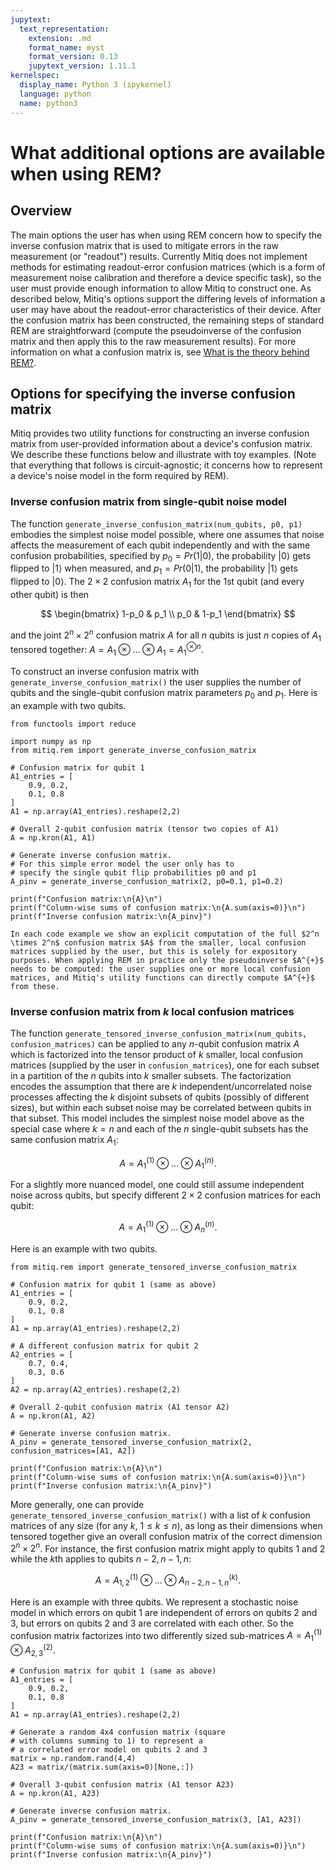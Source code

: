 ```yaml
---
jupytext:
  text_representation:
    extension: .md
    format_name: myst
    format_version: 0.13
    jupytext_version: 1.11.1
kernelspec:
  display_name: Python 3 (ipykernel)
  language: python
  name: python3
---
```


# What additional options are available when using REM?

## Overview

The main options the user has when using REM concern how to specify the inverse
confusion matrix that is used to mitigate errors in the raw measurement (or "readout") results. Currently Mitiq does not implement methods for estimating readout-error confusion matrices (which is a form of measurement noise calibration and therefore a device specific task), so the user must provide enough information to allow Mitiq to construct one. As described below, Mitiq's options support the differing levels of information a user may have about the readout-error characteristics of their device. After the confusion matrix has been constructed, the remaining steps of standard REM are straightforward (compute the pseudoinverse of the confusion matrix and then apply this to the raw measurement results). For more information on what a confusion matrix is, see [What is the theory behind REM?](rem-5-theory.md#what-is-a-confusion-matrix).

## Options for specifying the inverse confusion matrix  

Mitiq provides two utility functions for constructing an inverse confusion matrix from user-provided information about a device's confusion matrix. We describe these functions below and illustrate with toy examples. (Note that everything that follows is circuit-agnostic; it concerns how to represent a device's noise model in the form required by REM).

### Inverse confusion matrix from single-qubit noise model

The function `generate_inverse_confusion_matrix(num_qubits, p0, p1)` embodies the simplest noise model possible, where one assumes that noise affects the measurement of each qubit independently and with the same confusion probabilities, specified by $p_0 = Pr(1|0)$, the probability $|0\rangle$ gets flipped to $|1\rangle$ when measured, and $p_1 = Pr(0|1)$, the probability $|1\rangle$ gets flipped to $|0\rangle$. The $2 \times 2$ confusion matrix $A_1$ for the $1$st qubit (and every other qubit) is then

$$
\begin{bmatrix}
1-p_0 & p_1 \\
p_0 & 1-p_1
\end{bmatrix}
$$

and the joint $2^n \times 2^n$ confusion matrix $A$ for all $n$ qubits is just $n$ copies of $A_1$ tensored together: $A = A_1 \otimes  \dots \otimes A_1 = A_1^{\otimes n}$.

To construct an inverse confusion matrix with `generate_inverse_confusion_matrix()` the user supplies the number of qubits and the single-qubit confusion matrix parameters $p_0$ and $p_1$. Here is an example with two qubits.

```{code-cell} ipython3
from functools import reduce

import numpy as np
from mitiq.rem import generate_inverse_confusion_matrix

# Confusion matrix for qubit 1
A1_entries = [
    0.9, 0.2,
    0.1, 0.8
]
A1 = np.array(A1_entries).reshape(2,2)

# Overall 2-qubit confusion matrix (tensor two copies of A1)
A = np.kron(A1, A1)

# Generate inverse confusion matrix.
# For this simple error model the user only has to
# specify the single qubit flip probabilities p0 and p1 
A_pinv = generate_inverse_confusion_matrix(2, p0=0.1, p1=0.2)

print(f"Confusion matrix:\n{A}\n")
print(f"Column-wise sums of confusion matrix:\n{A.sum(axis=0)}\n")
print(f"Inverse confusion matrix:\n{A_pinv}")
```

```{note}
In each code example we show an explicit computation of the full $2^n \times 2^n$ confusion matrix $A$ from the smaller, local confusion matrices supplied by the user, but this is solely for expository purposes. When applying REM in practice only the pseudoinverse $A^{+}$ needs to be computed: the user supplies one or more local confusion matrices, and Mitiq's utility functions can directly compute $A^{+}$ from these. 
```

### Inverse confusion matrix from $k$ local confusion matrices

The function `generate_tensored_inverse_confusion_matrix(num_qubits, confusion_matrices)` can be applied to any $n$-qubit confusion matrix $A$ which is factorized into the tensor product of $k$ smaller, local confusion matrices (supplied by the user in `confusion_matrices`), one for each subset in a partition of the $n$ qubits into $k$ smaller subsets. The factorization encodes the assumption that there are $k$ independent/uncorrelated noise processes affecting the $k$ disjoint subsets of qubits (possibly of different sizes), but within each subset noise may be correlated between qubits in that subset. This model includes the simplest noise model above as the special case where $k=n$ and each of the $n$ single-qubit subsets has the same confusion matrix $A_1$:

$$
A = A^{(1)}_1 \otimes \dots \otimes A^{(n)}_1.
$$

For a slightly more nuanced model, one could still assume independent noise across qubits, but specify different $2 \times 2$ confusion matrices for each qubit:

$$
A = A^{(1)}_1 \otimes \dots \otimes A^{(n)}_n.  
$$

Here is an example with two qubits.

```{code-cell} ipython3
from mitiq.rem import generate_tensored_inverse_confusion_matrix

# Confusion matrix for qubit 1 (same as above)
A1_entries = [
    0.9, 0.2,
    0.1, 0.8
]
A1 = np.array(A1_entries).reshape(2,2)

# A different confusion matrix for qubit 2
A2_entries = [
    0.7, 0.4,
    0.3, 0.6
]
A2 = np.array(A2_entries).reshape(2,2)

# Overall 2-qubit confusion matrix (A1 tensor A2)
A = np.kron(A1, A2) 

# Generate inverse confusion matrix.
A_pinv = generate_tensored_inverse_confusion_matrix(2, confusion_matrices=[A1, A2]) 

print(f"Confusion matrix:\n{A}\n")
print(f"Column-wise sums of confusion matrix:\n{A.sum(axis=0)}\n")
print(f"Inverse confusion matrix:\n{A_pinv}")
```

More generally, one can provide `generate_tensored_inverse_confusion_matrix()` with a list of $k$ confusion matrices of any size (for any $k$, $1\leq k \leq n$),
as long as their dimensions when tensored together give an overall confusion matrix of the correct dimension $2^{n} \times 2^{n}$. For instance, the first confusion matrix might apply to qubits $1$ and $2$ while the $k$th applies to qubits $n-2, n-1, n$:

$$
A = A^{(1)}_{1,2} \otimes \dots \otimes A^{(k)}_{n-2, n-1, n}.
$$

Here is an example with three qubits. We represent a stochastic noise model in which errors on
qubit $1$ are independent of errors on qubits $2$ and $3$, but errors on qubits $2$ and $3$ are correlated with
each other. So the confusion matrix factorizes into two differently sized sub-matrices $A = A^{(1)}_1 \otimes A^{(2)}_{2,3}$.

```{code-cell} ipython3
# Confusion matrix for qubit 1 (same as above)
A1_entries = [
    0.9, 0.2,
    0.1, 0.8
]
A1 = np.array(A1_entries).reshape(2,2)

# Generate a random 4x4 confusion matrix (square
# with columns summing to 1) to represent a
# a correlated error model on qubits 2 and 3
matrix = np.random.rand(4,4)
A23 = matrix/(matrix.sum(axis=0)[None,:])

# Overall 3-qubit confusion matrix (A1 tensor A23)
A = np.kron(A1, A23)

# Generate inverse confusion matrix.
A_pinv = generate_tensored_inverse_confusion_matrix(3, [A1, A23])

print(f"Confusion matrix:\n{A}\n")
print(f"Column-wise sums of confusion matrix:\n{A.sum(axis=0)}\n")
print(f"Inverse confusion matrix:\n{A_pinv}")
```
